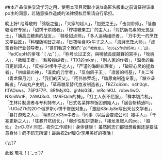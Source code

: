 ##本产品仅供交流学习之用，使用本项目爬取小说/a岛匿名版串之前请征得该串po主的同意，若随意操作造成的法律侵权后果请自行承担。

晚上好! 给尊敬的「鸽版之鉴」，「大家的超人」，「加更之王」，「击剑带师」，「低血糖治疗专家」，「甜饼干烘焙者」，「柠檬糖果工厂的主人」，「对抗胰岛素的无畏战士」，「胰高血糖素的战友」，「特级甜点师」，「多人运动组织者」，「万中无一的烹饪文学巨匠」，「料理版明日之星」，「日夜嗦食IGr牛子之人」，「海鲜烹饪大师」，「虚空食物行业领导者」，「“哥们看这个就好( ´ρ`)”教教皇」，「dD5E5fM的妈咪」(;´Д`)，「fadCupH的爹咪･ﾟ( ﾉд`ﾟ)」，「称号长过正文，與稱號長度競賽的寫手」，「牧魂人」，「撒糖王者」，「甜股操纵者」，「TX1的mkm」，「别人家的作者」，「温柔的每日更新超人」，「反被IGr嗦牛子之人」，「严谨的海鲜处理者」 ，「破碎心灵的拯救者」，「哄编辑の神」，「温柔的刀学者」，「反向鸽子王」，「凛酱的柯基」，「关二爷（青龙偃月刀） 」，「我们的天父」，「阿伟修罗场」，「糖尿病制造专家」，「糖业垄断者」「A岛丸户史明」，「草莓糖浆替代血液制造者」，「BZZoS3m、n4h0qlr、hTAOsws、7SP3F7P、8RfMyXQ、ghNd03E、mRcihKU、robw4wO、NXmWx1F、2AWJ3u0、tMREQdh的神」，「打工人永不屈服」，「样本切片机」，「生林片制造者与专利持有人」，「日式名菜摔林饭团创始人」，「居合斩精通III」，「rUOaZ7h的20个俄罗斯小饼干赠送对象」，「激励K8nJy8e写出天台文学者」，「暴打游戏之人」，「嗦BZZoS3m牛者」，「同事（以后会变成公司）接手人」，「千兆更新之人」，「狂暴开坑组长」，「爆炸性甜饼更新」，「接龙发起人的po」，「股仙」 2srDJ3V 同志，祝你工作顺利！身体健康！ 虽然同志们都很想看但还是要注意身体！鸽不鸽无所谓！最后祝2sr和lGr享用美好的夜晚！

(`д´)7 

此致 敬礼！( `_っ´)7
